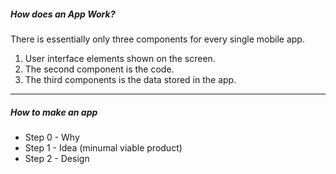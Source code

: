 <h5>How does an App Work?</h5>

There is essentially only three components for every single mobile app.

1. User interface elements shown on the screen.
2. The second component is the code.
3. The third components is the data stored in the app.

---

<h5>How to make an app</h5>

- Step 0 - Why
- Step 1 - Idea (minumal viable product)
- Step 2 - Design
